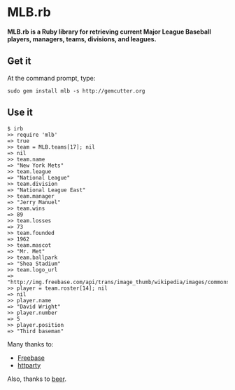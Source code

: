 # MLB.rb

**MLB.rb is a Ruby library for retrieving current Major League Baseball players, managers, teams, divisions, and leagues.**

## Get it

At the command prompt, type:

    sudo gem install mlb -s http://gemcutter.org

## Use it

    $ irb
    >> require 'mlb'
    => true
    >> team = MLB.teams[17]; nil
    => nil
    >> team.name
    => "New York Mets"
    >> team.league
    => "National League"
    >> team.division
    => "National League East"
    >> team.manager
    => "Jerry Manuel"
    >> team.wins
    => 89
    >> team.losses
    => 73
    >> team.founded
    => 1962
    >> team.mascot
    => "Mr. Met"
    >> team.ballpark
    => "Shea Stadium"
    >> team.logo_url
    => "http://img.freebase.com/api/trans/image_thumb/wikipedia/images/commons_id/3269938"
    >> player = team.roster[14]; nil
    => nil
    >> player.name
    => "David Wright"
    >> player.number
    => 5
    >> player.position
    => "Third baseman"

Many thanks to:

* [Freebase](http://www.freebase.com)
* [httparty](http://github.com/jnunemaker/httparty)

Also, thanks to [beer](http://www.21st-amendment.com).
